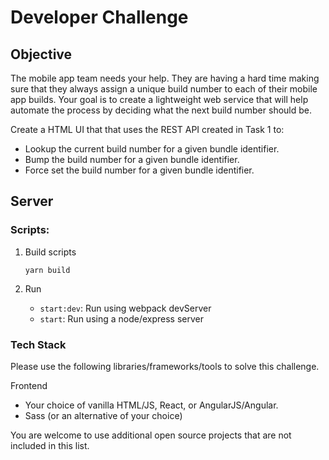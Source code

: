 # Developer Challenge

## Objective

The mobile app team needs your help. They are having a hard time making sure that they always assign a unique build number to each of their mobile app builds.
Your goal is to create a lightweight web service that will help automate the process by deciding what the next build number should be.


Create a HTML UI that that uses the REST API created in Task 1 to:

- Lookup the current build number for a given bundle identifier.
- Bump the build number for a given bundle identifier.
- Force set the build number for a given bundle identifier.

## Server

### Scripts:

1. Build scripts
   ```
   yarn build
   ```
2. Run

   - `start:dev`: Run using webpack devServer
   - `start`: Run using a node/express server

### Tech Stack

Please use the following libraries/frameworks/tools to solve this challenge.

Frontend
- Your choice of vanilla HTML/JS, React, or AngularJS/Angular.
- Sass (or an alternative of your choice)


You are welcome to use additional open source projects that are not included in this list.